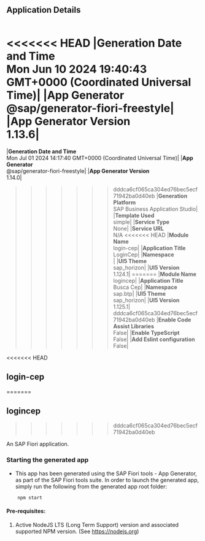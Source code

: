 ## Application Details
|               |
| ------------- |
<<<<<<< HEAD
|**Generation Date and Time**<br>Mon Jun 10 2024 19:40:43 GMT+0000 (Coordinated Universal Time)|
|**App Generator**<br>@sap/generator-fiori-freestyle|
|**App Generator Version**<br>1.13.6|
=======
|**Generation Date and Time**<br>Mon Jul 01 2024 14:17:40 GMT+0000 (Coordinated Universal Time)|
|**App Generator**<br>@sap/generator-fiori-freestyle|
|**App Generator Version**<br>1.14.0|
>>>>>>> dddca6cf065ca304ed76bec5ecf71942ba0d40eb
|**Generation Platform**<br>SAP Business Application Studio|
|**Template Used**<br>simple|
|**Service Type**<br>None|
|**Service URL**<br>N/A
<<<<<<< HEAD
|**Module Name**<br>login-cep|
|**Application Title**<br>LoginCep|
|**Namespace**<br>|
|**UI5 Theme**<br>sap_horizon|
|**UI5 Version**<br>1.124.1|
=======
|**Module Name**<br>logincep|
|**Application Title**<br>Busca Cep|
|**Namespace**<br>sap.btp|
|**UI5 Theme**<br>sap_horizon|
|**UI5 Version**<br>1.125.1|
>>>>>>> dddca6cf065ca304ed76bec5ecf71942ba0d40eb
|**Enable Code Assist Libraries**<br>False|
|**Enable TypeScript**<br>False|
|**Add Eslint configuration**<br>False|

<<<<<<< HEAD
## login-cep
=======
## logincep
>>>>>>> dddca6cf065ca304ed76bec5ecf71942ba0d40eb

An SAP Fiori application.

### Starting the generated app

-   This app has been generated using the SAP Fiori tools - App Generator, as part of the SAP Fiori tools suite.  In order to launch the generated app, simply run the following from the generated app root folder:

```
    npm start
```

#### Pre-requisites:

1. Active NodeJS LTS (Long Term Support) version and associated supported NPM version.  (See https://nodejs.org)


